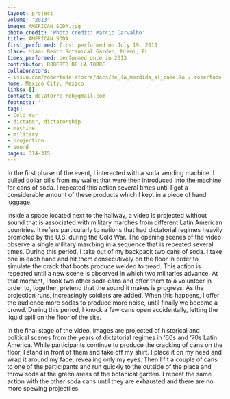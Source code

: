 ```yaml
---
layout: project
volume: '2013'
image: AMERICAN_SODA.jpg
photo_credit: 'Photo credit: Marcio Carvalho'
title: AMERICAN SODA
first_performed: first performed on July 19, 2013
place: Miami Beach Botanical Garden, Miami, FL
times_performed: performed once in 2013
contributor: ROBERTO DE LA TORRE
collaborators:
- issuu.com/robertodelatorre/docs/de_la_mordida_al_camello / robertodelatorre.com
home: Mexico City, Mexico
links: []
contact: delatorre.rob@gmail.com
footnote: ''
tags:
- Cold War
- dictator, dictatorship
- machine
- military
- projection
- sound
pages: 314-315
---
```


In the first phase of the event, I interacted with a soda vending machine. I pulled dollar bills from my wallet that were then introduced into the machine for cans of soda. I repeated this action several times until I got a considerable amount of these products which I kept in a piece of hand luggage.

Inside a space located next to the hallway, a video is projected without sound that is associated with military marches from different Latin American countries. It refers particularly to nations that had dictatorial regimes heavily promoted by the U.S. during the Cold War. The opening scenes of the video observe a single military marching in a sequence that is repeated several times. During this period, I take out of my backpack two cans of soda. I take one in each hand and hit them consecutively on the floor in order to simulate the crack that boots produce welded to tread. This action is repeated until a new scene is observed in which two militaries advance. At that moment, I took two other soda cans and offer them to a volunteer in order to, together, pretend that the sound it makes is progress. As the projection runs, increasingly soldiers are added. When this happens, I offer the audience more sodas to produce more noise, until finally we become a crowd. During this period, I knock a few cans open accidentally, letting the liquid spill on the floor of the site.

In the final stage of the video, images are projected of historical and political scenes from the years of dictatorial regimes in ‘60s and ‘70s Latin America. While participants continue to produce the cracking of cans on the floor, I stand in front of them and take off my shirt. I place it on my head and wrap it around my face, revealing only my eyes. Then I fit a couple of cans to one of the participants and run quickly to the outside of the place and throw soda at the green areas of the botanical garden. I repeat the same action with the other soda cans until they are exhausted and there are no more spewing projectiles.
